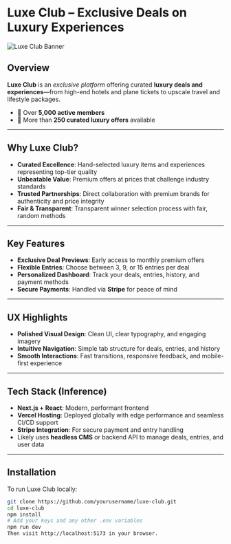 # Luxe Club – Exclusive Deals on Luxury Experiences

![Luxe Club Banner](https://luxeclub.vercel.app/banner.jpg)

## Overview

**Luxe Club** is an *exclusive platform* offering curated **luxury deals and experiences**—from high-end hotels and plane tickets to upscale travel and lifestyle packages.

- 💎 Over **5,000 active members**  
- 🎁 More than **250 curated luxury offers** available

---

## Why Luxe Club?

- **Curated Excellence**: Hand-selected luxury items and experiences representing top-tier quality 
- **Unbeatable Value**: Premium offers at prices that challenge industry standards 
- **Trusted Partnerships**: Direct collaboration with premium brands for authenticity and price integrity 
- **Fair & Transparent**: Transparent winner selection process with fair, random methods

---

## Key Features

- **Exclusive Deal Previews**: Early access to monthly premium offers  
- **Flexible Entries**: Choose between 3, 9, or 15 entries per deal  
- **Personalized Dashboard**: Track your deals, entries, history, and payment methods  
- **Secure Payments**: Handled via **Stripe** for peace of mind 

---

## UX Highlights

- **Polished Visual Design**: Clean UI, clear typography, and engaging imagery  
- **Intuitive Navigation**: Simple tab structure for deals, entries, and history  
- **Smooth Interactions**: Fast transitions, responsive feedback, and mobile-first experience

---

## Tech Stack (Inference)

- **Next.js + React**: Modern, performant frontend  
- **Vercel Hosting**: Deployed globally with edge performance and seamless CI/CD support  
- **Stripe Integration**: For secure payment and entry handling  
- Likely uses **headless CMS** or backend API to manage deals, entries, and user data

---

## Installation

To run Luxe Club locally:

```bash
git clone https://github.com/yourusername/luxe-club.git
cd luxe-club
npm install
# Add your keys and any other .env variables
npm run dev
Then visit http://localhost:5173 in your browser.

